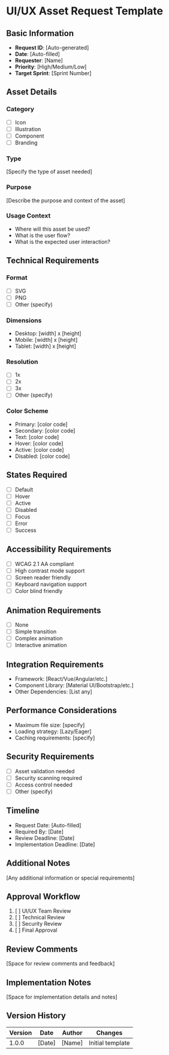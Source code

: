 # UI/UX Asset Request Template

## Basic Information
- **Request ID**: [Auto-generated]
- **Date**: [Auto-filled]
- **Requester**: [Name]
- **Priority**: [High/Medium/Low]
- **Target Sprint**: [Sprint Number]

## Asset Details
### Category
- [ ] Icon
- [ ] Illustration
- [ ] Component
- [ ] Branding

### Type
[Specify the type of asset needed]

### Purpose
[Describe the purpose and context of the asset]

### Usage Context
- Where will this asset be used?
- What is the user flow?
- What is the expected user interaction?

## Technical Requirements
### Format
- [ ] SVG
- [ ] PNG
- [ ] Other (specify)

### Dimensions
- Desktop: [width] x [height]
- Mobile: [width] x [height]
- Tablet: [width] x [height]

### Resolution
- [ ] 1x
- [ ] 2x
- [ ] 3x
- [ ] Other (specify)

### Color Scheme
- Primary: [color code]
- Secondary: [color code]
- Text: [color code]
- Hover: [color code]
- Active: [color code]
- Disabled: [color code]

## States Required
- [ ] Default
- [ ] Hover
- [ ] Active
- [ ] Disabled
- [ ] Focus
- [ ] Error
- [ ] Success

## Accessibility Requirements
- [ ] WCAG 2.1 AA compliant
- [ ] High contrast mode support
- [ ] Screen reader friendly
- [ ] Keyboard navigation support
- [ ] Color blind friendly

## Animation Requirements
- [ ] None
- [ ] Simple transition
- [ ] Complex animation
- [ ] Interactive animation

## Integration Requirements
- Framework: [React/Vue/Angular/etc.]
- Component Library: [Material UI/Bootstrap/etc.]
- Other Dependencies: [List any]

## Performance Considerations
- Maximum file size: [specify]
- Loading strategy: [Lazy/Eager]
- Caching requirements: [specify]

## Security Requirements
- [ ] Asset validation needed
- [ ] Security scanning required
- [ ] Access control needed
- [ ] Other (specify)

## Timeline
- Request Date: [Auto-filled]
- Required By: [Date]
- Review Deadline: [Date]
- Implementation Deadline: [Date]

## Additional Notes
[Any additional information or special requirements]

## Approval Workflow
1. [ ] UI/UX Team Review
2. [ ] Technical Review
3. [ ] Security Review
4. [ ] Final Approval

## Review Comments
[Space for review comments and feedback]

## Implementation Notes
[Space for implementation details and notes]

## Version History
| Version | Date | Author | Changes |
|---------|------|--------|---------|
| 1.0.0 | [Date] | [Name] | Initial template | 